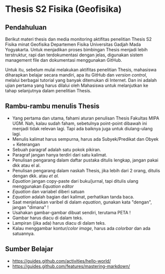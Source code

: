 # Thesis S2 Fisika (Geofisika)

## Pendahuluan
Berikut materi thesis dan media monitoring aktifitas penelitian Thesis S2 Fisika minat Geofisika Departemen Fisika Universitas Gadjah Mada Yogyakarta. Untuk menjadikan proses bimbingan Thesis menjadi lebih terstruktur, rapi dan terdokumentasi dengan jelas, digunakan sistem management file dan dokumentasi menggunakan GitHub.

Untuk itu, sebelum mulai melakukan aktifitas penelitian Thesis, mahasiswa diharapkan belajar secara mandiri, apa itu GitHub dan *version control*, melalui berbagai tutorial yang banyak ditemukan di Internet. Dan ini adalah ujian pertama yang harus dilalui oleh Mahasiswa untuk melanjutkan ke tahap selanjutnya dalam penelitian Thesis.

## Rambu-rambu menulis Thesis
* Yang pertama dan utama, fahami aturan penulisan Thesis Fakultas MIPA UGM. Nah, kalau sudah faham, sebetulnya point-point dibawah ini menjadi tidak relevan lagi. Tapi ada baiknya juga untuk diulang-ulang lagi.
* Menulis kalimat harus sempurna, harus ada Subyek/Predikat dan Obyek + Keterangan
* Sebuah paragraf adalah satu pokok pikiran.
* Paragraf jangan hanya terdiri dari satu kalimat.
* Penulisan pengarang dalam daftar pustaka ditulis lengkap, jangan pakai dkk atau el al.
* Penulisan pengarang dalam naskah Thesis, jika lebih dari 2 orang, ditulis dengan dkk. atau *et al.*
* *Equation* jangan copy-paste dari buku/jurnal, tapi ditulis ulang menggunakan *Equation editor*
* *Equation* dan variabel diberi satuan
* *Equation* adalah bagian dari kalimat, perhatikan tanda baca.
* Saat menjelaskan varibel di dalam *equation*, gunakan kata "dengan", jangan "dimana" !
* Usahakan gambar-gambar dibuat sendiri, terutama PETA !
* Gambar harus diacu di dalam teks. 
* Lampiran (jika ada) harus diacu di dalam teks.
* Kalau menggambar kontur/*color image*, harus ada *colorbar* dan ada satuannya.

## Sumber Belajar
* <https://guides.github.com/activities/hello-world/>
* <https://guides.github.com/features/mastering-markdown/>
